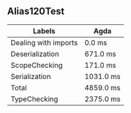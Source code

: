 
## Alias120Test

Labels|Agda
---|---
Dealing with imports|0.0 ms
Deserialization|671.0 ms
ScopeChecking|171.0 ms
Serialization|1031.0 ms
Total|4859.0 ms
TypeChecking|2375.0 ms

